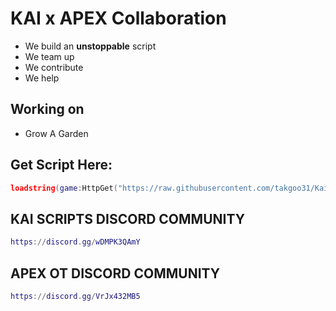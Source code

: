 # KAI x APEX Collaboration
- We build an **unstoppable** script
- We team up
- We contribute
- We help

## Working on
- Grow A Garden

## Get Script Here:
```lua
loadstring(game:HttpGet("https://raw.githubusercontent.com/takgoo31/KaiXApex/refs/heads/main/ApexOT.lua"))()
```

## KAI SCRIPTS DISCORD COMMUNITY
```lua
https://discord.gg/wDMPK3QAmY
```

## APEX OT DISCORD COMMUNITY 
```lua
https://discord.gg/VrJx432MB5
```
